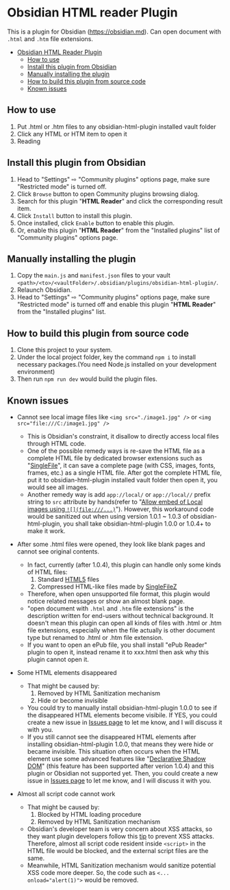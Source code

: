 # Obsidian HTML reader Plugin

This is a plugin for Obsidian (https://obsidian.md). Can open document with `.html`  and `.htm` file extensions.

- [Obsidian HTML Reader Plugin](#obsidian-html-reader-plugin)
  - [How to use](#how-to-use)
  - [Install this plugin from Obsidian](#install-this-plugin-from-obsidian)
  - [Manually installing the plugin](#manually-installing-the-plugin)
  - [How to build this plugin from source code](#how-to-build-this-plugin-from-source-code)
  - [Known issues](#known-issues)

## How to use

1. Put .html or .htm files to any obsidian-html-plugin installed vault folder
2. Click any HTML or HTM item to open it
3. Reading

## Install this plugin from Obsidian

1. Head to "Settings" ⇨ "Community plugins" options page, make sure "Restricted mode" is turned off.
2. Click `Browse` button to open Community plugins browsing dialog.
3. Search for this plugin "**HTML Reader**" and click the corresponding result item.
4. Click `Install` button to install this plugin.
5. Once installed, click `Enable` button to enable this plugin.
6. Or, enable this plugin "**HTML Reader**" from the "Installed plugins" list of "Community plugins" options page.

## Manually installing the plugin

1. Copy the `main.js` and `manifest.json` files to your vault `<path>/<to>/<vaultFolder>/.obsidian/plugins/obsidian-html-plugin/`.
2. Relaunch Obsidian.
3. Head to "Settings" ⇨ "Community plugins" options page, make sure "Restricted mode" is turned off and enable this plugin "**HTML Reader**" from the "Installed plugins" list.


## How to build this plugin from source code

1. Clone this project to your system.
2. Under the local project folder, key the command `npm i` to install necessary packages.(You need Node.js installed on your development environment)
3. Then run `npm run dev` would build the plugin files.

## Known issues

- Cannot see local image files like `<img src="./image1.jpg" />` or `<img src="file:///C:/image1.jpg" />`
  - This is Obsidian's constraint, it disallow to directly access local files through HTML code.
  - One of the possible remedy ways is re-save the HTML file as a complete HTML file by dedicated browser extensions such as "[SingleFile](https://github.com/gildas-lormeau/SingleFile)", it can save a complete page (with CSS, images, fonts, frames, etc.) as a single HTML file. After got the complete HTML file, put it to obsidian-html-plugin installed vault folder then open it, you would see all images.
  - Another remedy way is add `app://local/` or `app://local//` prefix string to `src` attribute by hands(refer to "[Allow embed of Local images using `![](file:///...)`](https://forum.obsidian.md/t/allow-embed-of-local-images-using-file/1990/4)"). However, this workaround code would be sanitized out when using version 1.0.1 ~ 1.0.3 of obsidian-html-plugin, you shall take obsidian-html-plugin 1.0.0 or 1.0.4+ to make it work.

- After some .html files were opened, they look like blank pages and cannot see original contents.
  - In fact, currently (after 1.0.4), this plugin can handle only some kinds of HTML files:
    1. Standard [HTML5](https://html.spec.whatwg.org/) files
    2. Compressed HTML-like files made by [SingleFileZ](https://github.com/gildas-lormeau/SingleFileZ)
  - Therefore, when open unsupported file format, this plugin would notice related messages or show an almost blank page.
  - "open document with `.html`  and `.htm` file extensions" is the description written for end-users without technical background. It doesn't mean this plugin can open all kinds of files with .html or .htm file extensions, especially when the file actually is other document type but renamed to .html or .htm file extension.
  - If you want to open an ePub file, you shall install "ePub Reader" plugin to open it, instead rename it to xxx.html then ask why this plugin cannot open it.

- Some HTML elements disappeared
  - That might be caused by:
    1. Removed by HTML Sanitization mechanism
    2. Hide or become invisible
  - You could try to manually install obsidian-html-plugin 1.0.0 to see if the disappeared HTML elements become visibile. If YES, you could create a new issue in [Issues page](https://github.com/nuthrash/obsidian-html-plugin/issues) to let me know, and I will discuss it with you.
  - If you still cannot see the disappeared HTML elements after installing obsidian-html-plugin 1.0.0, that means they were hide or became invisible. This situation often occurs when the HTML element use some advanced features like "[Declarative Shadow DOM](https://web.dev/declarative-shadow-dom/)" (this feature has been supported after verion 1.0.4) and this plugin or Obsidian not supported yet. Then, you could create a new issue in [Issues page](https://github.com/nuthrash/obsidian-html-plugin/issues) to let me know, and I will discuss it with you.

- Almost all script code cannot work
  - That might be caused by:
    1. Blocked by HTML loading procedure
    2. Removed by HTML Sanitization mechanism
  - Obsidian's developer team is very concern about XSS attacks, so they want plugin developers follow this [tip](https://github.com/obsidianmd/obsidian-releases/blob/master/plugin-review.md#avoid-innerhtml-outerhtml-and-insertadjacenthtml) to prevent XSS attacks. Therefore, almost all script code resident inside `<script>` in the HTML file would be blocked, and the external script files are the same.
  - Meanwhile, HTML Sanitization mechanism would sanitize potential XSS code more deeper. So, the code such as `<... onload="alert(1)">` would be removed.

